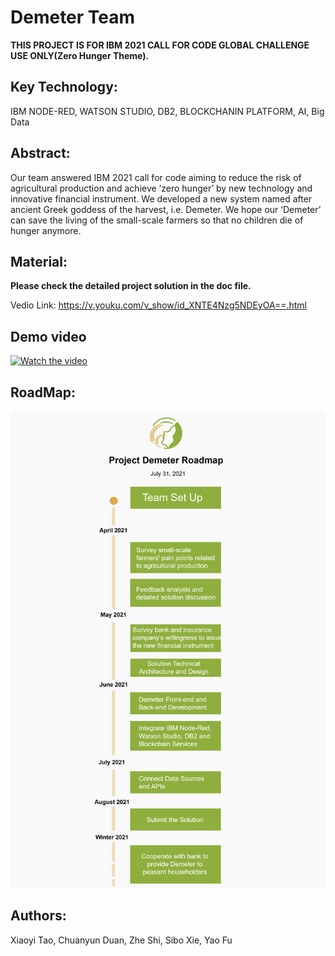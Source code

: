 
# Demeter Team

**THIS PROJECT IS FOR IBM 2021 CALL FOR CODE GLOBAL CHALLENGE USE ONLY(Zero Hunger Theme).**


## Key Technology: 

IBM NODE-RED, WATSON STUDIO, DB2, BLOCKCHANIN PLATFORM, AI, Big Data

## Abstract:

Our team answered IBM 2021 call for code aiming to reduce the risk of agricultural production and achieve ‘zero hunger’ by new technology and innovative financial instrument. We developed a new system named after ancient Greek goddess of the harvest, i.e. Demeter. We hope our ‘Demeter’ can save the living of the small-scale farmers so that no children die of hunger anymore. 

## Material:

**Please check the detailed project solution in the doc file.** 

Vedio Link: https://v.youku.com/v_show/id_XNTE4Nzg5NDEyOA==.html

## Demo video

[![Watch the video](https://github.com/Call-for-Code/Liquid-Prep/blob/master/images/readme/IBM-interview-video-image.png)](https://v.youku.com/v_show/id_XNTE4Nzg5NDEyOA==.html)

## RoadMap:

![ROADMAP](https://github.com/zheshi123/Demeter/blob/main/Docs/Roadmap.jpg)

## Authors:

Xiaoyi Tao, Chuanyun Duan, Zhe Shi, Sibo Xie, Yao Fu
